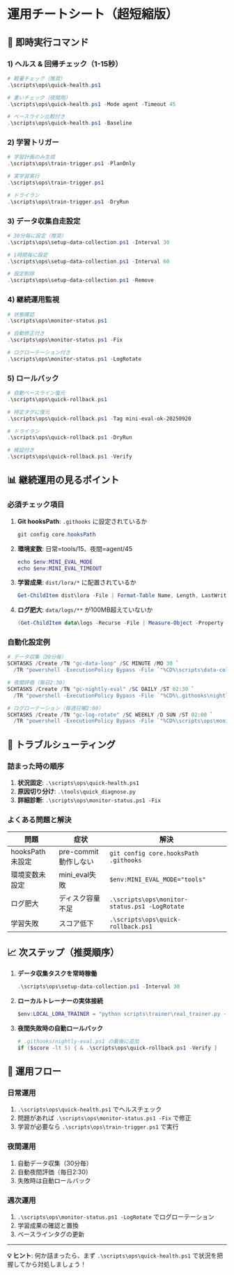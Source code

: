 # 運用チートシート（超短縮版）

## 🚀 即時実行コマンド

### 1) ヘルス & 回帰チェック（1-15秒）

```powershell
# 軽量チェック（推奨）
.\scripts\ops\quick-health.ps1

# 重いチェック（夜間用）
.\scripts\ops\quick-health.ps1 -Mode agent -Timeout 45

# ベースライン比較付き
.\scripts\ops\quick-health.ps1 -Baseline
```

### 2) 学習トリガー

```powershell
# 学習計画のみ生成
.\scripts\ops\train-trigger.ps1 -PlanOnly

# 実学習実行
.\scripts\ops\train-trigger.ps1

# ドライラン
.\scripts\ops\train-trigger.ps1 -DryRun
```

### 3) データ収集自走設定

```powershell
# 30分毎に設定（推奨）
.\scripts\ops\setup-data-collection.ps1 -Interval 30

# 1時間毎に設定
.\scripts\ops\setup-data-collection.ps1 -Interval 60

# 設定削除
.\scripts\ops\setup-data-collection.ps1 -Remove
```

### 4) 継続運用監視

```powershell
# 状態確認
.\scripts\ops\monitor-status.ps1

# 自動修正付き
.\scripts\ops\monitor-status.ps1 -Fix

# ログローテーション付き
.\scripts\ops\monitor-status.ps1 -LogRotate
```

### 5) ロールバック

```powershell
# 自動ベースライン復元
.\scripts\ops\quick-rollback.ps1

# 特定タグに復元
.\scripts\ops\quick-rollback.ps1 -Tag mini-eval-ok-20250920

# ドライラン
.\scripts\ops\quick-rollback.ps1 -DryRun

# 検証付き
.\scripts\ops\quick-rollback.ps1 -Verify
```

## 📊 継続運用の見るポイント

### 必須チェック項目

1. **Git hooksPath**: `.githooks` に設定されているか
   ```powershell
   git config core.hooksPath
   ```

2. **環境変数**: 日常=tools/15、夜間=agent/45
   ```powershell
   echo $env:MINI_EVAL_MODE
   echo $env:MINI_EVAL_TIMEOUT
   ```

3. **学習成果**: `dist/lora/*` に配置されているか
   ```powershell
   Get-ChildItem dist\lora -File | Format-Table Name, Length, LastWriteTime
   ```

4. **ログ肥大**: `data/logs/**` が100MB超えていないか
   ```powershell
   (Get-ChildItem data\logs -Recurse -File | Measure-Object -Property Length -Sum).Sum / 1MB
   ```

### 自動化設定例

```powershell
# データ収集（30分毎）
SCHTASKS /Create /TN "gc-data-loop" /SC MINUTE /MO 30 `
  /TR "powershell -ExecutionPolicy Bypass -File `"%CD%\scripts\data-collection-loop.ps1`"" /F

# 夜間評価（毎日2:30）
SCHTASKS /Create /TN "gc-nightly-eval" /SC DAILY /ST 02:30 `
  /TR "powershell -ExecutionPolicy Bypass -File `"%CD%\.githooks\nightly-eval.ps1`"" /F

# ログローテーション（毎週日曜2:00）
SCHTASKS /Create /TN "gc-log-rotate" /SC WEEKLY /D SUN /ST 02:00 `
  /TR "powershell -ExecutionPolicy Bypass -File `"%CD%\scripts\ops\monitor-status.ps1` -LogRotate" /F
```

## 🔧 トラブルシューティング

### 詰まった時の順序

1. **状況固定**: `.\scripts\ops\quick-health.ps1`
2. **原因切り分け**: `.\tools\quick_diagnose.py`
3. **詳細診断**: `.\scripts\ops\monitor-status.ps1 -Fix`

### よくある問題と解決

| 問題 | 症状 | 解決 |
|------|------|------|
| hooksPath未設定 | pre-commit動作しない | `git config core.hooksPath .githooks` |
| 環境変数未設定 | mini_eval失敗 | `$env:MINI_EVAL_MODE="tools"` |
| ログ肥大 | ディスク容量不足 | `.\scripts\ops\monitor-status.ps1 -LogRotate` |
| 学習失敗 | スコア低下 | `.\scripts\ops\quick-rollback.ps1` |

## 📈 次ステップ（推奨順序）

1. **データ収集タスクを常時稼働**
   ```powershell
   .\scripts\ops\setup-data-collection.ps1 -Interval 30
   ```

2. **ローカルトレーナーの実体接続**
   ```powershell
   $env:LOCAL_LORA_TRAINER = "python scripts\trainer\real_trainer.py --train {train} --val {val} --out {outdir}"
   ```

3. **夜間失敗時の自動ロールバック**
   ```powershell
   # .githooks/nightly-eval.ps1 の最後に追加
   if ($score -lt 5) { & .\scripts\ops\quick-rollback.ps1 -Verify }
   ```

## 🎯 運用フロー

### 日常運用
1. `.\scripts\ops\quick-health.ps1` でヘルスチェック
2. 問題があれば `.\scripts\ops\monitor-status.ps1 -Fix` で修正
3. 学習が必要なら `.\scripts\ops\train-trigger.ps1` で実行

### 夜間運用
1. 自動データ収集（30分毎）
2. 自動夜間評価（毎日2:30）
3. 失敗時は自動ロールバック

### 週次運用
1. `.\scripts\ops\monitor-status.ps1 -LogRotate` でログローテーション
2. 学習成果の確認と置換
3. ベースラインタグの更新

---

**💡 ヒント**: 何か詰まったら、まず `.\scripts\ops\quick-health.ps1` で状況を把握してから対処しましょう！
